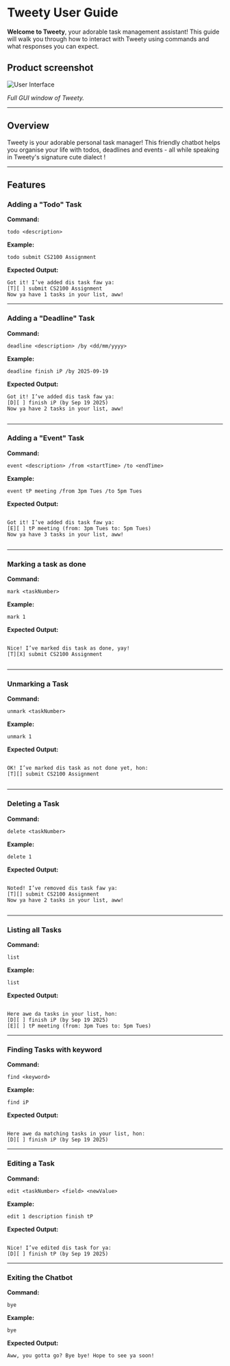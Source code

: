 # Tweety User Guide
**Welcome to Tweety**, your adorable task management assistant!
This guide will walk you through how to interact with Tweety using commands and what responses you can expect.

## Product screenshot
![User Interface](Ui.png)

*Full GUI window of Tweety.*

---

## Overview
Tweety is your adorable personal task manager! This friendly chatbot helps you organise your life with todos, deadlines and events - all while speaking in Tweety's signature cute dialect !

---

## Features

### Adding a "Todo" Task
**Command:**

`todo <description>`

**Example:**

`todo submit CS2100 Assignment`

**Expected Output:**
```` 
Got it! I’ve added dis task faw ya: 
[T][ ] submit CS2100 Assignment 
Now ya have 1 tasks in your list, aww!

```` 
---

### Adding a "Deadline" Task
**Command:**  

`deadline <description> /by <dd/mm/yyyy>`

**Example:**  

`deadline finish iP /by 2025-09-19`

**Expected Output:**
```` 
Got it! I’ve added dis task faw ya: 
[D][ ] finish iP (by Sep 19 2025)  
Now ya have 2 tasks in your list, aww!
 
````
---

### Adding a "Event" Task
**Command:**  

`event <description> /from <startTime> /to <endTime>`

**Example:**  

`event tP meeting /from 3pm Tues /to 5pm Tues`

**Expected Output:**
```` 

Got it! I’ve added dis task faw ya: 
[E][ ] tP meeting (from: 3pm Tues to: 5pm Tues)  
Now ya have 3 tasks in your list, aww!
 
````
---

### Marking a task as done
**Command:**  

`mark <taskNumber>`

**Example:**  

`mark 1`

**Expected Output:**
```` 

Nice! I’ve marked dis task as done, yay!
[T][X] submit CS2100 Assignment
 
````
---

### Unmarking a Task
**Command:**  

`unmark <taskNumber>`

**Example:**  

`unmark 1`

**Expected Output:**
```` 

OK! I’ve marked dis task as not done yet, hon:
[T][] submit CS2100 Assignment
 
````
---

### Deleting a Task

**Command:**  

`delete <taskNumber>`

**Example:**  

`delete 1`

**Expected Output:**
```` 

Noted! I’ve removed dis task faw ya:
[T][] submit CS2100 Assignment
Now ya have 2 tasks in your list, aww!
 
````
___

### Listing all Tasks

**Command:**  

`list`

**Example:** 

`list`

**Expected Output:**
```` 

Here awe da tasks in your list, hon:
[D][ ] finish iP (by Sep 19 2025)  
[E][ ] tP meeting (from: 3pm Tues to: 5pm Tues)  

````
___

### Finding Tasks with keyword

**Command:**  

`find <keyword>`

**Example:**  

`find iP`

**Expected Output:**
```` 

Here awe da matching tasks in your list, hon:
[D][ ] finish iP (by Sep 19 2025)  

````
___

### Editing a Task

**Command:**  

`edit <taskNumber> <field> <newValue>`

**Example:**  

`edit 1 description finish tP`

**Expected Output:**
```` 

Nice! I’ve edited dis task for ya:
[D][ ] finish tP (by Sep 19 2025)  

````
___

### Exiting the Chatbot

**Command:**  

`bye`

**Example:**  

`bye`

**Expected Output:**
```` 
Aww, you gotta go? Bye bye! Hope to see ya soon!

````

